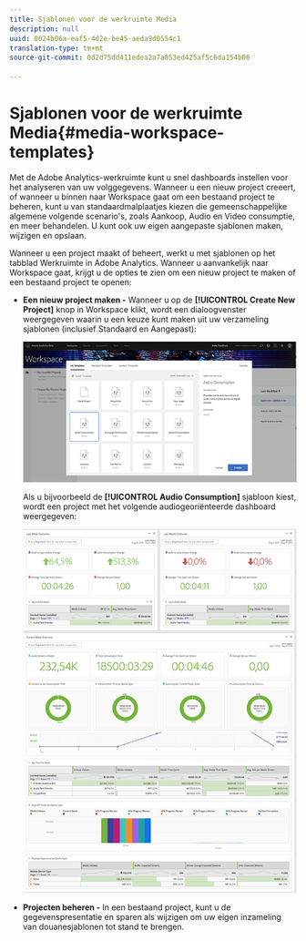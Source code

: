 ```yaml
---
title: Sjablonen voor de werkruimte Media
description: null
uuid: 0024b06a-eaf5-4d2e-be45-aeda9d0554c1
translation-type: tm+mt
source-git-commit: 0d2d75dd411edea2a7a853ed425af5c6da154b06

---
```



# Sjablonen voor de werkruimte Media{#media-workspace-templates}

Met de Adobe Analytics-werkruimte kunt u snel dashboards instellen voor het analyseren van uw volggegevens. Wanneer u een nieuw project creeert, of wanneer u binnen naar Workspace gaat om een bestaand project te beheren, kunt u van standaardmalplaatjes kiezen die gemeenschappelijke algemene volgende scenario&#39;s, zoals Aankoop, Audio en Video consumptie, en meer behandelen. U kunt ook uw eigen aangepaste sjablonen maken, wijzigen en opslaan.

Wanneer u een project maakt of beheert, werkt u met sjablonen op het tabblad Werkruimte in Adobe Analytics. Wanneer u aanvankelijk naar Workspace gaat, krijgt u de opties te zien om een nieuw project te maken of een bestaand project te openen:

* **Een nieuw project maken -** Wanneer u op de **[!UICONTROL Create New Project]** knop in Workspace klikt, wordt een dialoogvenster weergegeven waarin u een keuze kunt maken uit uw verzameling sjablonen (inclusief Standaard en Aangepast):

   ![](assets/all-templates-audio.png)

   Als u bijvoorbeeld de **[!UICONTROL Audio Consumption]** sjabloon kiest, wordt een project met het volgende audiogeoriënteerde dashboard weergegeven:

   ![](assets/aa-workspace.png)

* **Projecten beheren -** In een bestaand project, kunt u de gegevenspresentatie en sparen als wijzigen om uw eigen inzameling van douanesjablonen tot stand te brengen.

